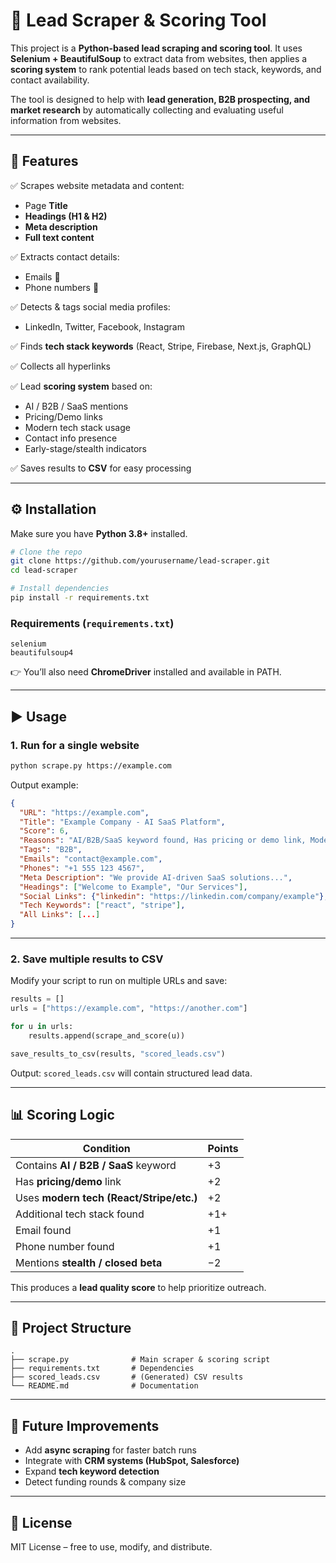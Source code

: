 # 🚀 Lead Scraper & Scoring Tool  

This project is a **Python-based lead scraping and scoring tool**. It uses **Selenium + BeautifulSoup** to extract data from websites, then applies a **scoring system** to rank potential leads based on tech stack, keywords, and contact availability.  

The tool is designed to help with **lead generation, B2B prospecting, and market research** by automatically collecting and evaluating useful information from websites.  

---

## 📌 Features  

✅ Scrapes website metadata and content:
- Page **Title**  
- **Headings (H1 & H2)**  
- **Meta description**  
- **Full text content**  

✅ Extracts contact details:  
- Emails 📧  
- Phone numbers 📱  

✅ Detects & tags social media profiles:  
- LinkedIn, Twitter, Facebook, Instagram  

✅ Finds **tech stack keywords** (React, Stripe, Firebase, Next.js, GraphQL)  

✅ Collects all hyperlinks  

✅ Lead **scoring system** based on:  
- AI / B2B / SaaS mentions  
- Pricing/Demo links  
- Modern tech stack usage  
- Contact info presence  
- Early-stage/stealth indicators  

✅ Saves results to **CSV** for easy processing  

---

## ⚙️ Installation  

Make sure you have **Python 3.8+** installed.  

```bash
# Clone the repo
git clone https://github.com/yourusername/lead-scraper.git
cd lead-scraper

# Install dependencies
pip install -r requirements.txt
```

### Requirements (`requirements.txt`)  

```
selenium
beautifulsoup4
```

👉 You’ll also need **ChromeDriver** installed and available in PATH.  

---

## ▶️ Usage  

### 1. Run for a single website  

```bash
python scrape.py https://example.com
```

Output example:  

```json
{
  "URL": "https://example.com",
  "Title": "Example Company - AI SaaS Platform",
  "Score": 6,
  "Reasons": "AI/B2B/SaaS keyword found, Has pricing or demo link, Modern tech stack used, Email found",
  "Tags": "B2B",
  "Emails": "contact@example.com",
  "Phones": "+1 555 123 4567",
  "Meta Description": "We provide AI-driven SaaS solutions...",
  "Headings": ["Welcome to Example", "Our Services"],
  "Social Links": {"linkedin": "https://linkedin.com/company/example"},
  "Tech Keywords": ["react", "stripe"],
  "All Links": [...]
}
```

---

### 2. Save multiple results to CSV  

Modify your script to run on multiple URLs and save:  

```python
results = []
urls = ["https://example.com", "https://another.com"]

for u in urls:
    results.append(scrape_and_score(u))

save_results_to_csv(results, "scored_leads.csv")
```

Output: `scored_leads.csv` will contain structured lead data.  

---

## 📊 Scoring Logic  

| Condition                                | Points |
|------------------------------------------|--------|
| Contains **AI / B2B / SaaS** keyword     | +3     |
| Has **pricing/demo** link                | +2     |
| Uses **modern tech (React/Stripe/etc.)** | +2     |
| Additional tech stack found              | +1+    |
| Email found                              | +1     |
| Phone number found                       | +1     |
| Mentions **stealth / closed beta**       | −2     |

This produces a **lead quality score** to help prioritize outreach.  

---

## 📂 Project Structure  

```
.
├── scrape.py              # Main scraper & scoring script
├── requirements.txt       # Dependencies
├── scored_leads.csv       # (Generated) CSV results
└── README.md              # Documentation
```

---

## 🚀 Future Improvements  

- Add **async scraping** for faster batch runs  
- Integrate with **CRM systems (HubSpot, Salesforce)**  
- Expand **tech keyword detection**  
- Detect funding rounds & company size  

---

## 📜 License  

MIT License – free to use, modify, and distribute.  

